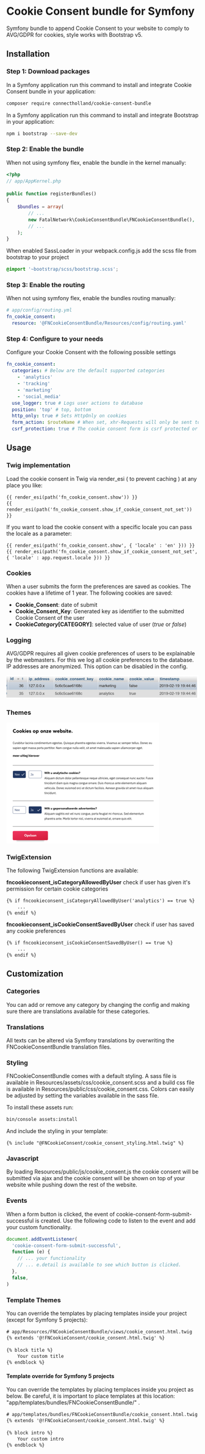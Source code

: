 # Cookie Consent bundle for Symfony

Symfony bundle to append Cookie Consent to your website to comply to AVG/GDPR for cookies, style works with Bootstrap v5.

## Installation

### Step 1: Download packages

In a Symfony application run this command to install and integrate Cookie Consent bundle in your application:

```bash
composer require connectholland/cookie-consent-bundle
```

In a Symfony application run this command to install and integrate Bootstrap in your application:

```bash
npm i bootstrap --save-dev
```

### Step 2: Enable the bundle

When not using symfony flex, enable the bundle in the kernel manually:

```php
<?php
// app/AppKernel.php

public function registerBundles()
{
    $bundles = array(
        // ...
        new FatalNetwork\CookieConsentBundle\FNCookieConsentBundle(),
        // ...
    );
}
```

When enabled SassLoader in your webpack.config.js add the scss file from bootstrap to your project

```scss
@import '~bootstrap/scss/bootstrap.scss';
```

### Step 3: Enable the routing

When not using symfony flex, enable the bundles routing manually:

```yaml
# app/config/routing.yml
fn_cookie_consent:
  resource: '@FNCookieConsentBundle/Resources/config/routing.yaml'
```

### Step 4: Configure to your needs

Configure your Cookie Consent with the following possible settings

```yaml
fn_cookie_consent:
  categories: # Below are the default supported categories
    - 'analytics'
    - 'tracking'
    - 'marketing'
    - 'social_media'
  use_logger: true # Logs user actions to database
  position: 'top' # top, bottom
  http_only: true # Sets HttpOnly on cookies
  form_action: $routeName # When set, xhr-Requests will only be sent to this route. Take care of having the route available.
  csrf_protection: true # The cookie consent form is csrf protected or not
```

## Usage

### Twig implementation

Load the cookie consent in Twig via render_esi ( to prevent caching ) at any place you like:

```twig
{{ render_esi(path('fn_cookie_consent.show')) }}
{{ render_esi(path('fn_cookie_consent.show_if_cookie_consent_not_set')) }}
```

If you want to load the cookie consent with a specific locale you can pass the locale as a parameter:

```twig
{{ render_esi(path('fn_cookie_consent.show', { 'locale' : 'en' })) }}
{{ render_esi(path('fn_cookie_consent.show_if_cookie_consent_not_set', { 'locale' : app.request.locale })) }}
```

### Cookies

When a user submits the form the preferences are saved as cookies. The cookies have a lifetime of 1 year. The following cookies are saved:

- **Cookie_Consent**: date of submit
- **Cookie_Consent_Key**: Generated key as identifier to the submitted Cookie Consent of the user
- **Cookie*Category*[CATEGORY]**: selected value of user (_true_ or _false_)

### Logging

AVG/GDPR requires all given cookie preferences of users to be explainable by the webmasters. For this we log all cookie preferences to the database. IP addresses are anonymized. This option can be disabled in the config.

![Database logging](https://raw.githubusercontent.com/ConnectHolland/cookie-consent-bundle/master/Resources/doc/log.png)

### Themes

![Light Theme](https://raw.githubusercontent.com/ConnectHolland/cookie-consent-bundle/master/Resources/doc/light_theme.png)

### TwigExtension

The following TwigExtension functions are available:

**fncookieconsent_isCategoryAllowedByUser**
check if user has given it's permission for certain cookie categories

```twig
{% if fncookieconsent_isCategoryAllowedByUser('analytics') == true %}
    ...
{% endif %}
```

**fncookieconsent_isCookieConsentSavedByUser**
check if user has saved any cookie preferences

```twig
{% if fncookieconsent_isCookieConsentSavedByUser() == true %}
    ...
{% endif %}
```

## Customization

### Categories

You can add or remove any category by changing the config and making sure there are translations available for these categories.

### Translations

All texts can be altered via Symfony translations by overwriting the FNCookieConsentBundle translation files.

### Styling

FNCookieConsentBundle comes with a default styling. A sass file is available in Resources/assets/css/cookie_consent.scss and a build css file is available in Resources/public/css/cookie_consent.css. Colors can easily be adjusted by setting the variables available in the sass file.

To install these assets run:

```bash
bin/console assets:install
```

And include the styling in your template:

```twig
{% include "@FNCookieConsent/cookie_consent_styling.html.twig" %}
```

### Javascript

By loading Resources/public/js/cookie_consent.js the cookie consent will be submitted via ajax and the cookie consent will be shown on top of your website while pushing down the rest of the website.

### Events

When a form button is clicked, the event of cookie-consent-form-submit-successful is created. Use the following code to listen to the event and add your custom functionality.

```javascript
document.addEventListener(
  'cookie-consent-form-submit-successful',
  function (e) {
    // ... your functionality
    // ... e.detail is available to see which button is clicked.
  },
  false,
)
```

### Template Themes

You can override the templates by placing templates inside your project (except for Symfony 5 projects):

```twig
# app/Resources/FNCookieConsentBundle/views/cookie_consent.html.twig
{% extends '@!FNCookieConsent/cookie_consent.html.twig' %}

{% block title %}
    Your custom title
{% endblock %}
```

#### Template override for Symfony 5 projects

You can override the templates by placing templaces inside you project as below. Be careful, it is important to place templates at this location: "app/templates/bundles/FNCookieConsentBundle/" .

```twig
# app/templates/bundles/FNCookieConsentBundle/cookie_consent.html.twig
{% extends '@!FNCookieConsent/cookie_consent.html.twig' %}

{% block intro %}
    Your custom intro
{% endblock %}
```

